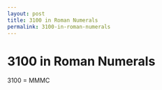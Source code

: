 ```yaml
---
layout: post
title: 3100 in Roman Numerals
permalink: 3100-in-roman-numerals
---
```


# 3100 in Roman Numerals

3100 = MMMC

